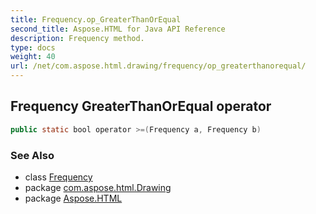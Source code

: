 ```yaml
---
title: Frequency.op_GreaterThanOrEqual
second_title: Aspose.HTML for Java API Reference
description: Frequency method. 
type: docs
weight: 40
url: /net/com.aspose.html.drawing/frequency/op_greaterthanorequal/
---
```

## Frequency GreaterThanOrEqual operator

```java
public static bool operator >=(Frequency a, Frequency b)
```

### See Also

* class [Frequency](../)
* package [com.aspose.html.Drawing](../../frequency/)
* package [Aspose.HTML](../../../)

